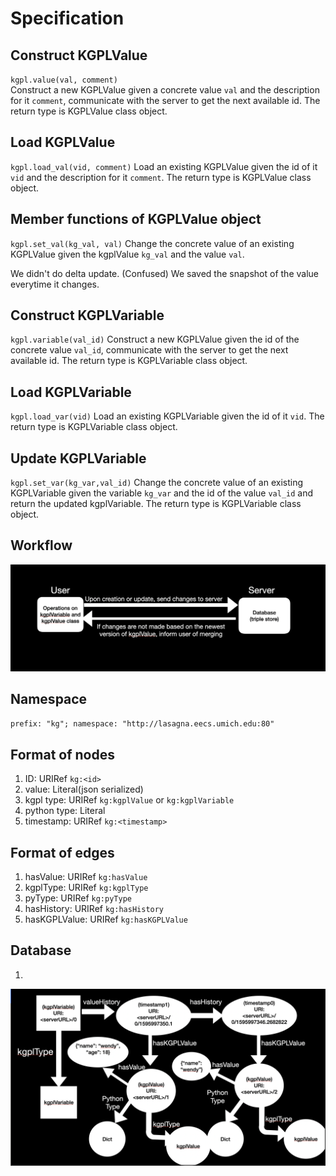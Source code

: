 # Specification

## Construct KGPLValue

`kgpl.value(val, comment)`  
Construct a new KGPLValue given a concrete value `val` and the description for it `comment`, communicate with the server to get the next available id. The return type is KGPLValue class object.

## Load KGPLValue

`kgpl.load_val(vid, comment)`
Load an existing KGPLValue given the id of it `vid` and the description for it `comment`. The return type is KGPLValue class object.

## Member functions of KGPLValue object

`kgpl.set_val(kg_val, val)`
Change the concrete value of an existing KGPLValue given the kgplValue `kg_val` and the value `val`.

We didn't do delta update. (Confused) We saved the snapshot of the value everytime it changes.

## Construct KGPLVariable

`kgpl.variable(val_id)`
Construct a new KGPLValue given the id of the concrete value `val_id`, communicate with the server to get the next available id. The return type is KGPLVariable class object.

## Load KGPLVariable

`kgpl.load_var(vid)`
Load an existing KGPLVariable given the id of it `vid`. The return type is KGPLVariable class object.

## Update KGPLVariable

`kgpl.set_var(kg_var,val_id)`
Change the concrete value of an existing KGPLVariable given the variable `kg_var` and the id of the value `val_id` and return the updated kgplVariable. The return type is KGPLVariable class object.

## Workflow

![Alt text](outdated/workflow.png?raw=true "Title")

## Namespace

`prefix: "kg"; namespace: "http://lasagna.eecs.umich.edu:80"`

## Format of nodes

1. ID: URIRef `kg:<id>`
2. value: Literal(json serialized)
3. kgpl type: URIRef `kg:kgplValue` or `kg:kgplVariable`
4. python type: Literal
5. timestamp: URIRef `kg:<timestamp>`

## Format of edges

1. hasValue: URIRef `kg:hasValue`
2. kgplType: URIRef `kg:kgplType`
3. pyType: URIRef `kg:pyType`
4. hasHistory: URIRef `kg:hasHistory`
5. hasKGPLValue: URIRef `kg:hasKGPLValue`

## Database
1. 
![Alt text](outdated/database.png?raw=true "Title")

